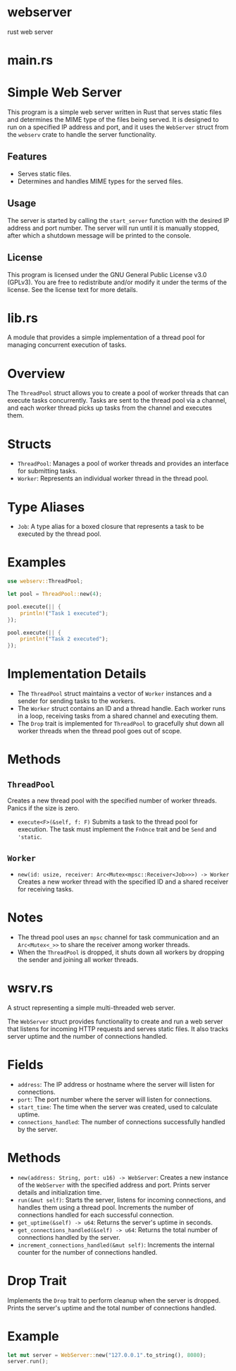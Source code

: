<!-- 
This section of the README file outlines the components of the webserver project. 
It provides a detailed breakdown of the various modules or parts that make up the system.
-->

# webserver
rust web server

# main.rs
 # Simple Web Server
 This program is a simple web server written in Rust that serves static files 
 and determines the MIME type of the files being served. It is designed to run 
 on a specified IP address and port, and it uses the `WebServer` struct from 
 the `webserv` crate to handle the server functionality.
 
 ## Features
 - Serves static files.
 - Determines and handles MIME types for the served files.
 
 ## Usage
 The server is started by calling the `start_server` function with the desired 
 IP address and port number. The server will run until it is manually stopped, 
 after which a shutdown message will be printed to the console.
 
## License
This program is licensed under the GNU General Public License v3.0 (GPLv3). 
You are free to redistribute and/or modify it under the terms of the license. 
See the license text for more details.

# lib.rs

 A module that provides a simple implementation of a thread pool for managing
 concurrent execution of tasks.

 # Overview
 The `ThreadPool` struct allows you to create a pool of worker threads that
 can execute tasks concurrently. Tasks are sent to the thread pool via a
 channel, and each worker thread picks up tasks from the channel and executes
 them.

 # Structs
 - `ThreadPool`: Manages a pool of worker threads and provides an interface
   for submitting tasks.
 - `Worker`: Represents an individual worker thread in the thread pool.

 # Type Aliases
 - `Job`: A type alias for a boxed closure that represents a task to be
   executed by the thread pool.

 # Examples
 ```rust
 use webserv::ThreadPool;

 let pool = ThreadPool::new(4);

 pool.execute(|| {
     println!("Task 1 executed");
 });

 pool.execute(|| {
     println!("Task 2 executed");
 });
 ```

 # Implementation Details
 - The `ThreadPool` struct maintains a vector of `Worker` instances and a
   sender for sending tasks to the workers.
 - The `Worker` struct contains an ID and a thread handle. Each worker runs
   in a loop, receiving tasks from a shared channel and executing them.
 - The `Drop` trait is implemented for `ThreadPool` to gracefully shut down
   all worker threads when the thread pool goes out of scope.

 # Methods
 ## `ThreadPool`
   Creates a new thread pool with the specified number of worker threads.
   Panics if the size is zero.
 - `execute<F>(&self, f: F)`
   Submits a task to the thread pool for execution. The task must implement
   the `FnOnce` trait and be `Send` and `'static`.

 ## `Worker`
 - `new(id: usize, receiver: Arc<Mutex<mpsc::Receiver<Job>>>) -> Worker`
   Creates a new worker thread with the specified ID and a shared receiver
   for receiving tasks.

 # Notes
 - The thread pool uses an `mpsc` channel for task communication and an
   `Arc<Mutex<_>>` to share the receiver among worker threads.
 - When the `ThreadPool` is dropped, it shuts down all workers by dropping
   the sender and joining all worker threads.

# wsrv.rs
 A struct representing a simple multi-threaded web server.

 The `WebServer` struct provides functionality to create and run a web server
 that listens for incoming HTTP requests and serves static files. It also tracks
 server uptime and the number of connections handled.

 # Fields
 - `address`: The IP address or hostname where the server will listen for connections.
 - `port`: The port number where the server will listen for connections.
 - `start_time`: The time when the server was created, used to calculate uptime.
 - `connections_handled`: The number of connections successfully handled by the server.

 # Methods
 - `new(address: String, port: u16) -> WebServer`:
   Creates a new instance of the `WebServer` with the specified address and port.
   Prints server details and initialization time.
 - `run(&mut self)`:
   Starts the server, listens for incoming connections, and handles them using a thread pool.
   Increments the number of connections handled for each successful connection.
 - `get_uptime(&self) -> u64`:
   Returns the server's uptime in seconds.
 - `get_connections_handled(&self) -> u64`:
   Returns the total number of connections handled by the server.
 - `increment_connections_handled(&mut self)`:
   Increments the internal counter for the number of connections handled.

 # Drop Trait
 Implements the `Drop` trait to perform cleanup when the server is dropped.
 Prints the server's uptime and the total number of connections handled.

 # Example
 ```rust
 let mut server = WebServer::new("127.0.0.1".to_string(), 8080);
 server.run();
 ```


 
